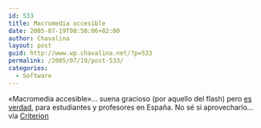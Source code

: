 ```yaml
---
id: 533
title: Macromedia accesible
date: 2005-07-19T08:50:06+02:00
author: Chavalina
layout: post
guid: http://www.wp.chavalina.net/?p=533
permalink: /2005/07/19/post-533/
categories:
  - Software
---
```

«Macromedia accesible»… suena gracioso (por aquello del flash) pero <a href="http://www.macromedia.com/es/resources/student/studio/" target="_blank">es verdad</a>, para estudiantes y profesores en España. No sé si aprovecharlo…  
via <a href="http://www.criteriondg.info/wordpress/archives/2005/07/19/la-oferta-de-macromedia/" target="_blank">Criterion</a>